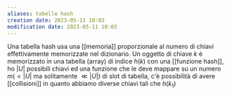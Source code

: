 ```yaml
---
aliases: tabelle hash
creation date: 2023-05-11 10:03
modification date: 2023-05-11 10:03
---
```




Una tabella hash usa una [[memoria]] proporzionale al numero di chiavi effettivamente memorizzate nel dizionario. Un oggetto di chiave $k$ è memorizzato in una tabella (array) di indice $h(k)$ con una [[funzione hash]], ho $|U|$ possibili chiavi ed una funzione che le deve mappare su un numero $m (< |U|$ ma solitamente $\ll |U|$) di slot di tabella, c'è possibilità di avere [[collisioni]] in quanto abbiamo diverse chiavi tali che $h(k_{1})$


